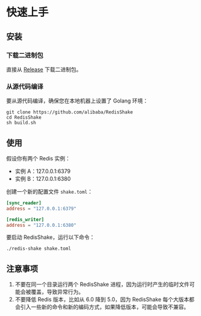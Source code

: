 # 快速上手

## 安装

### 下载二进制包

直接从 [Release](https://github.com/tair-opensource/RedisShake/releases) 下载二进制包。

### 从源代码编译

要从源代码编译，确保您在本地机器上设置了 Golang 环境：

```shell
git clone https://github.com/alibaba/RedisShake
cd RedisShake
sh build.sh
```

## 使用

假设你有两个 Redis 实例：

* 实例 A：127.0.0.1:6379
* 实例 B：127.0.0.1:6380

创建一个新的配置文件 `shake.toml`：

```toml
[sync_reader]
address = "127.0.0.1:6379"

[redis_writer]
address = "127.0.0.1:6380"
```

要启动 RedisShake，运行以下命令：

```shell
./redis-shake shake.toml
```

## 注意事项

1. 不要在同一个目录运行两个 RedisShake 进程，因为运行时产生的临时文件可能会被覆盖，导致异常行为。
2. 不要降低 Redis 版本，比如从 6.0 降到 5.0，因为 RedisShake 每个大版本都会引入一些新的命令和新的编码方式，如果降低版本，可能会导致不兼容。
